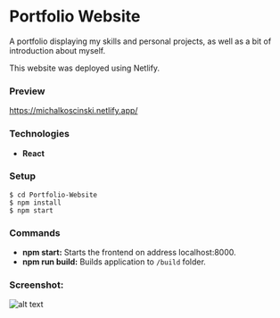 # Portfolio Website
A portfolio displaying my skills and personal projects, as well as a bit of introduction about myself.

This website was deployed using Netlify.

### Preview
https://michalkoscinski.netlify.app/

### Technologies
- **React**


### Setup
```
$ cd Portfolio-Website
$ npm install
$ npm start
```

### Commands
- **npm start:** Starts the frontend on address localhost:8000.
- **npm run build:** Builds application to `/build` folder.

### Screenshot:


![alt text](https://i.ibb.co/55ggSST/Portfolio-website.png)

